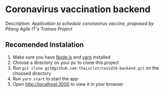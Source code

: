 # Coronavirus vaccination backend

Description: _Application to schedule coronavirus vaccine, proposed by Pitang Agile IT's Trainee Project_

## Recomended Instalation

1. Make sure you have [Node.js](https://nodejs.org/en/) and [yarn](https://yarnpkg.com/) installed
2. Choose a directory on your pc to clone this project
3. Run `git clone git@github.com:thaisclxt/covid19-backend.git` on the choosed directory
4. Run `yarn start` to start the app
5. Open [http://localhost:3000](http://localhost:3000) to view it in your browser
